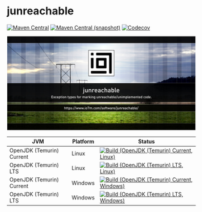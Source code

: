 junreachable
===

[![Maven Central](https://img.shields.io/maven-central/v/com.io7m.junreachable/com.io7m.junreachable.svg?style=flat-square)](http://search.maven.org/#search%7Cga%7C1%7Cg%3A%22com.io7m.junreachable%22)
[![Maven Central (snapshot)](https://img.shields.io/nexus/s/com.io7m.junreachable/com.io7m.junreachable?server=https%3A%2F%2Fs01.oss.sonatype.org&style=flat-square)](https://s01.oss.sonatype.org/content/repositories/snapshots/com/io7m/junreachable/)
[![Codecov](https://img.shields.io/codecov/c/github/io7m/junreachable.svg?style=flat-square)](https://codecov.io/gh/io7m/junreachable)

![com.io7m.junreachable](./src/site/resources/junreachable.jpg?raw=true)

| JVM | Platform | Status |
|-----|----------|--------|
| OpenJDK (Temurin) Current | Linux | [![Build (OpenJDK (Temurin) Current, Linux)](https://img.shields.io/github/actions/workflow/status/io7m/junreachable/main.linux.temurin.current.yml)](https://github.com/io7m/junreachable/actions?query=workflow%3Amain.linux.temurin.current)|
| OpenJDK (Temurin) LTS | Linux | [![Build (OpenJDK (Temurin) LTS, Linux)](https://img.shields.io/github/actions/workflow/status/io7m/junreachable/main.linux.temurin.lts.yml)](https://github.com/io7m/junreachable/actions?query=workflow%3Amain.linux.temurin.lts)|
| OpenJDK (Temurin) Current | Windows | [![Build (OpenJDK (Temurin) Current, Windows)](https://img.shields.io/github/actions/workflow/status/io7m/junreachable/main.windows.temurin.current.yml)](https://github.com/io7m/junreachable/actions?query=workflow%3Amain.windows.temurin.current)|
| OpenJDK (Temurin) LTS | Windows | [![Build (OpenJDK (Temurin) LTS, Windows)](https://img.shields.io/github/actions/workflow/status/io7m/junreachable/main.windows.temurin.lts.yml)](https://github.com/io7m/junreachable/actions?query=workflow%3Amain.windows.temurin.lts)|

